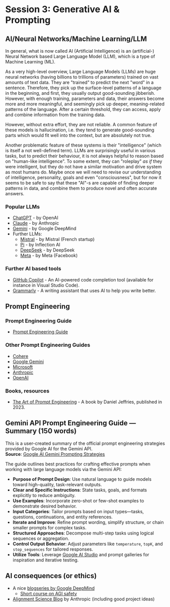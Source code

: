 # Session 3: Generative AI & Prompting

## AI/Neural Networks/Machine Learning/LLM

In general, what is now called AI (Artificial Intelligence) is an (artificial-) Neural Network based Large Language Model (LLM), which is a type of Machine Learning (ML).

As a very high-level overview, Large Language Models (LLMs) are huge neural networks (having billions to trillions of parameters) trained on vast amounts of text data. They are "trained" to predict the next "word" in a sentence. Therefore, they pick up the surface-level patterns of a language in the beginning, and first, they usually output good-sounding jibberish. However, with enough training, parameters and data, their answers become more and more meaningful, and seemingly pick up deeper, meaning-related patterns of the language. After a certain threshold, they can access, apply and combine information from the training data.

However, without extra effort, they are not reliable. A common feature of these models is hallucination, i.e. they tend to generate good-sounding parts which would fit well into the context, but are absolutely not true.

Another problematic feature of these systems is their "intelligence" (which is itself a not well-defined term). LLMs are surprisingly useful in various tasks, but to predict their behaviour, it is not always helpful to reason based on "human-like intelligence". To some extent, they can "roleplay" *as if* they were intelligent, but they do not have a similar motivation and drive system as most humans do. Maybe once we will need to revise our understanding of intelligence, personality, goals and even "consciousness", but for now it seems to be safe to say that these "AI"-s are capable of finding deeper patterns in data, and combine them to produce novel and often accurate answers.

### Popular LLMs

- [ChatGPT](https://chatgpt.com/) - by OpenAI
- [Claude](https://claude.ai/) - by Anthropic
- [Gemini](https://gemini.google.com/app) - by Google DeepMind
- Further LLMs:
    - [Mistral](https://mistral.ai/) - by Mistral (French startup)
    - [Pi](https://pi.ai/) - by Inflection AI
    - [DeepSeek](https://www.deepseek.com/) - by DeepSeek
    - [Meta](https://www.meta.ai/) - by Meta (Facebook)

### Further AI based tools

- [GitHub Copilot](https://github.com/features/copilot) - An AI-powered code completion tool (available for instance in Visual Studio Code).
- [Grammarly](https://www.grammarly.com/) - A writing assistant that uses AI to help you write better.


## Prompt Engineering

### Prompt Engineering Guide

- [Prompt Engineering Guide](https://www.promptingguide.ai/)

### Other Prompt Engineering Guides

- [Cohere](https://docs.cohere.com/v2/docs/crafting-effective-prompts)
- [Google Gemini](https://ai.google.dev/gemini-api/docs/prompting-strategies)
- [Microsoft](https://learn.microsoft.com/en-us/azure/ai-services/openai/concepts/prompt-engineering)
- [Anthropic](https://docs.anthropic.com/claude/docs/prompt-engineering)
- [OpenAI](https://platform.openai.com/docs/guides/text)

### Books, resources

- [The Art of Prompt Engineering](https://www.amazon.com/Art-Prompt-Engineering-Generative-Intelligence/dp/B0C5QK3X2F) - A book by Daniel Jeffries, published in 2023.



## Gemini API Prompt Engineering Guide — Summary (150 words)

This is a user-created summary of the official prompt engineering strategies provided by Google AI for the Gemini API.  
**Source**: [Google AI Gemini Prompting Strategies](https://ai.google.dev/gemini-api/docs/prompting-strategies)

The guide outlines best practices for crafting effective prompts when working with large language models via the Gemini API:

- **Purpose of Prompt Design**: Use natural language to guide models toward high-quality, task-relevant outputs.
- **Clear and Specific Instructions**: State tasks, goals, and formats explicitly to reduce ambiguity.
- **Use Examples**: Incorporate zero-shot or few-shot examples to demonstrate desired behavior.
- **Input Categories**: Tailor prompts based on input types—tasks, questions, continuations, and entity references.
- **Iterate and Improve**: Refine prompt wording, simplify structure, or chain smaller prompts for complex tasks.
- **Structured Approaches**: Decompose multi-step tasks using logical sequences or aggregation.
- **Control Output Behavior**: Adjust parameters like `temperature`, `topK`, and `stop_sequences` for tailored responses.
- **Utilize Tools**: Leverage [Google AI Studio](https://aistudio.google.com/) and prompt galleries for inspiration and iterative testing.

## AI consequences (or ethics)



- A nice [blogseries by Google DeepMind](https://deepmindsafetyresearch.medium.com/)
    - [Short course on AGI safety](https://deepmindsafetyresearch.medium.com/introducing-our-short-course-on-agi-safety-1072adb7912c)
- [Alignment Science Blog](https://alignment.anthropic.com/) by Anthropic (including good project ideas)